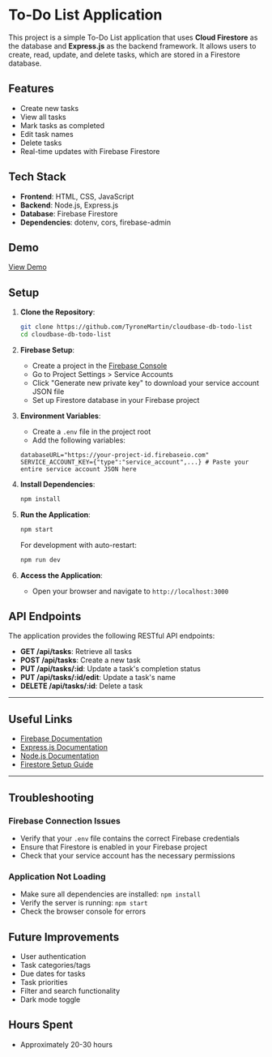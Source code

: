 # To-Do List Application

This project is a simple To-Do List application that uses **Cloud Firestore** as the database and **Express.js** as the backend framework. It allows users to create, read, update, and delete tasks, which are stored in a Firestore database.

## Features

- Create new tasks
- View all tasks
- Mark tasks as completed
- Edit task names
- Delete tasks
- Real-time updates with Firebase Firestore

## Tech Stack

- **Frontend**: HTML, CSS, JavaScript
- **Backend**: Node.js, Express.js
- **Database**: Firebase Firestore
- **Dependencies**: dotenv, cors, firebase-admin

## Demo

[View Demo](https://youtu.be/XZr1huzZwdE)

## Setup

1. **Clone the Repository**:

   ```bash
   git clone https://github.com/TyroneMartin/cloudbase-db-todo-list
   cd cloudbase-db-todo-list
   ```

2. **Firebase Setup**:

   - Create a project in the [Firebase Console](https://console.firebase.google.com/)
   - Go to Project Settings > Service Accounts
   - Click "Generate new private key" to download your service account JSON file
   - Set up Firestore database in your Firebase project

3. **Environment Variables**:
   - Create a `.env` file in the project root
   - Add the following variables:
   ```
   databaseURL="https://your-project-id.firebaseio.com"
   SERVICE_ACCOUNT_KEY={"type":"service_account",...} # Paste your entire service account JSON here
   ```

4. **Install Dependencies**:

   ```bash
   npm install
   ```

5. **Run the Application**:

   ```bash
   npm start
   ```

   For development with auto-restart:

   ```bash
   npm run dev
   ```

6. **Access the Application**:
   - Open your browser and navigate to `http://localhost:3000`

## API Endpoints

The application provides the following RESTful API endpoints:

- **GET /api/tasks**: Retrieve all tasks
- **POST /api/tasks**: Create a new task
- **PUT /api/tasks/:id**: Update a task's completion status
- **PUT /api/tasks/:id/edit**: Update a task's name
- **DELETE /api/tasks/:id**: Delete a task

---

## Useful Links

- [Firebase Documentation](https://firebase.google.com/docs)
- [Express.js Documentation](https://expressjs.com/)
- [Node.js Documentation](https://nodejs.org/en/docs/)
- [Firestore Setup Guide](https://firebase.google.com/docs/firestore/quickstart)

---

## Troubleshooting

### Firebase Connection Issues

- Verify that your `.env` file contains the correct Firebase credentials
- Ensure that Firestore is enabled in your Firebase project
- Check that your service account has the necessary permissions

### Application Not Loading

- Make sure all dependencies are installed: `npm install`
- Verify the server is running: `npm start`
- Check the browser console for errors

## Future Improvements

- User authentication
- Task categories/tags
- Due dates for tasks
- Task priorities
- Filter and search functionality
- Dark mode toggle

## Hours Spent

- Approximately 20-30 hours
